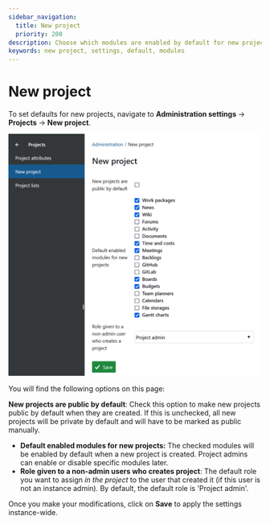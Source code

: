 ```yaml
---
sidebar_navigation:
  title: New project
  priority: 200
description: Choose which modules are enabled by default for new projects and the role given to non-admin users who create a project
keywords: new project, settings, default, modules
---
```


# New project

To set defaults for new projects, navigate to **Administration settings** → **Projects** → **New project**.

![New project settings in OpenProject adminstration](open_project_system_guide_new_project_settings.png)

You will find the following options on this page:

**New projects are public by default**: Check this option to make new projects public by default when they are created. If this is unchecked, all new projects will be private by default and will have to be marked as public manually.

- **Default enabled modules for new projects:** The checked modules will be enabled by default when a new project is created. Project admins can enable or disable specific modules later.
- **Role given to a non-admin users who creates project**: The default role you want to assign *in the project* to the user that created it (if this user is not an instance admin). By default, the default role is 'Project admin'.

Once you make your modifications, click on **Save** to apply the settings instance-wide.
